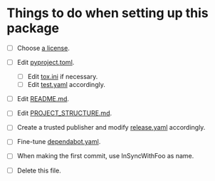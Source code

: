 # Things to do when setting up this package

* [ ] Choose [a license][1].
* [ ] Edit [pyproject.toml][2].
  * [ ] Edit [tox.ini][3] if necessary.
  * [ ] Edit [test.yaml][4] accordingly.
* [ ] Edit [README.md][5].
* [ ] Edit [PROJECT_STRUCTURE.md][6].
* [ ] Create a trusted publisher and modify [release.yaml][7] accordingly.
* [ ] Fine-tune [dependabot.yaml][8].
* [ ] When making the first commit, use InSyncWithFoo as name.
* [ ] Delete this file.


  [1]: ./LICENSE.txt
  [2]: ./pyproject.toml
  [3]: ./tox.ini
  [4]: ./.github/workflows/test.yaml
  [5]: ./README.md
  [6]: ./PROJECT_STRUCTURE.md
  [7]: ./.github/workflows/release.yaml
  [8]: ./.github/workflows/dependabot.yaml
